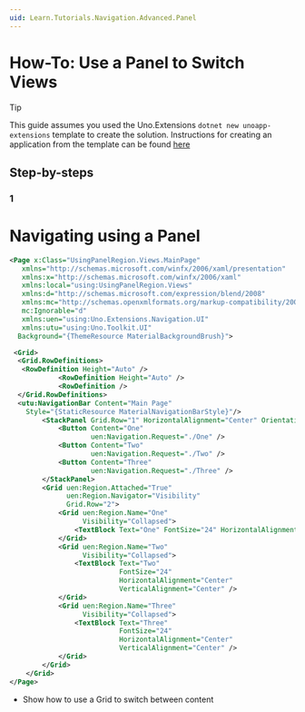 ```yaml
---
uid: Learn.Tutorials.Navigation.Advanced.Panel
---
```

# How-To: Use a Panel to Switch Views

> [!TIP]
> This guide assumes you used the Uno.Extensions `dotnet new unoapp-extensions` template to create the solution. Instructions for creating an application from the template can be found [here](../Extensions/GettingStarted/UsingUnoExtensions.md)

## Step-by-steps

### 1

# Navigating using a Panel

```xml
<Page x:Class="UsingPanelRegion.Views.MainPage"
   xmlns="http://schemas.microsoft.com/winfx/2006/xaml/presentation"
   xmlns:x="http://schemas.microsoft.com/winfx/2006/xaml"
   xmlns:local="using:UsingPanelRegion.Views"
   xmlns:d="http://schemas.microsoft.com/expression/blend/2008"
   xmlns:mc="http://schemas.openxmlformats.org/markup-compatibility/2006"
   mc:Ignorable="d"
   xmlns:uen="using:Uno.Extensions.Navigation.UI"
   xmlns:utu="using:Uno.Toolkit.UI"
  Background="{ThemeResource MaterialBackgroundBrush}">

 <Grid>
  <Grid.RowDefinitions>
   <RowDefinition Height="Auto" />
            <RowDefinition Height="Auto" />
            <RowDefinition />
  </Grid.RowDefinitions>
  <utu:NavigationBar Content="Main Page" 
    Style="{StaticResource MaterialNavigationBarStyle}"/>
        <StackPanel Grid.Row="1" HorizontalAlignment="Center" Orientation="Horizontal">
            <Button Content="One"
                    uen:Navigation.Request="./One" />
            <Button Content="Two"
                    uen:Navigation.Request="./Two" />
            <Button Content="Three"
                    uen:Navigation.Request="./Three" />
        </StackPanel>
        <Grid uen:Region.Attached="True"
              uen:Region.Navigator="Visibility"
              Grid.Row="2">
            <Grid uen:Region.Name="One"
                  Visibility="Collapsed">
                <TextBlock Text="One" FontSize="24" HorizontalAlignment="Center" VerticalAlignment="Center"/>
            </Grid>
            <Grid uen:Region.Name="Two"
                  Visibility="Collapsed">
                <TextBlock Text="Two"
                           FontSize="24"
                           HorizontalAlignment="Center"
                           VerticalAlignment="Center" />
            </Grid>
            <Grid uen:Region.Name="Three"
                  Visibility="Collapsed">
                <TextBlock Text="Three"
                           FontSize="24"
                           HorizontalAlignment="Center"
                           VerticalAlignment="Center" />
            </Grid>
        </Grid>
    </Grid>
</Page>

```

- Show how to use a Grid to switch between content
